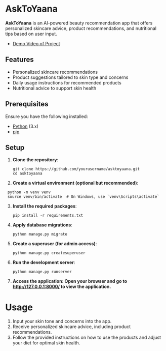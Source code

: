 # AskToYaana

**AskToYaana** is an AI-powered beauty recommendation app that offers personalized skincare advice, product recommendations, and nutritional tips based on user input.
- [Demo Video of Project]([https://pip.pypa.io/en/stable/](https://drive.google.com/file/d/1ZhRqnPzsUK8WUvx9WybhMFwsxcTRHaLg/view))
## Features

- Personalized skincare recommendations
- Product suggestions tailored to skin type and concerns
- Daily usage instructions for recommended products
- Nutritional advice to support skin health

## Prerequisites

Ensure you have the following installed:

- [Python](https://www.python.org/downloads/) (3.x)
- [pip](https://pip.pypa.io/en/stable/)

## Setup

1. **Clone the repository**:
   ```
   git clone https://github.com/yourusername/asktoyaana.git
   cd asktoyaana
   ```
2. **Create a virtual environment (optional but recommended)**:
  ```
   python -m venv venv
   source venv/bin/activate  # On Windows, use `venv\Scripts\activate`
   ```
3. **Install the required packages**:
   ```
   pip install -r requirements.txt
   ```
   
4. **Apply database migrations**:
   ```
   python manage.py migrate
   ```
5. **Create a superuser (for admin access)**:
   ```
   python manage.py createsuperuser
   ```
6. **Run the development server**:
   ```
   python manage.py runserver
   ```
7. **Access the application: Open your browser and go to http://127.0.0.1:8000/ to view the application.**
   
# Usage
1. Input your skin tone and concerns into the app.
2. Receive personalized skincare advice, including product recommendations.
3. Follow the provided instructions on how to use the products and adjust your diet for optimal skin health.



